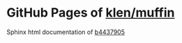 GitHub Pages of [klen/muffin](https://github.com/klen/muffin.git)
===
Sphinx html documentation of [b4437905](https://github.com/klen/muffin/tree/b44379054e199511dbd8d26da35c194dcf636caf)
